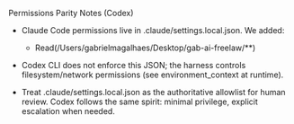 Permissions Parity Notes (Codex)

- Claude Code permissions live in .claude/settings.local.json. We added:
  - Read(/Users/gabrielmagalhaes/Desktop/gab-ai-freelaw/**)

- Codex CLI does not enforce this JSON; the harness controls filesystem/network permissions (see environment_context at runtime).

- Treat .claude/settings.local.json as the authoritative allowlist for human review. Codex follows the same spirit: minimal privilege, explicit escalation when needed.
